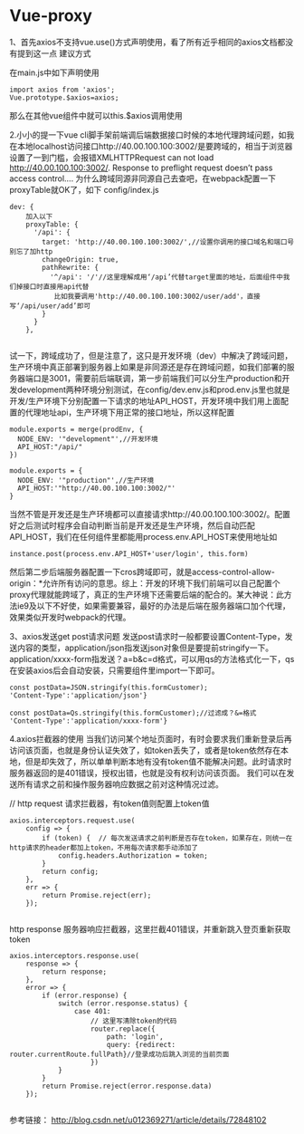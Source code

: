 # Vue-proxy


 
 
 
 1、首先axios不支持vue.use()方式声明使用，看了所有近乎相同的axios文档都没有提到这一点 
建议方式

在main.js中如下声明使用
```
import axios from 'axios';
Vue.prototype.$axios=axios;
```
那么在其他vue组件中就可以this.$axios调用使用


2.小小的提一下vue cli脚手架前端调后端数据接口时候的本地代理跨域问题，如我在本地localhost访问接口http://40.00.100.100:3002/是要跨域的，相当于浏览器设置了一到门槛，会报错XMLHTTPRequest can not load http://40.00.100.100:3002/. Response to preflight request doesn’t pass access control…. 
为什么跨域同源非同源自己去查吧，在webpack配置一下proxyTable就OK了，如下 
config/index.js
```
dev: {
    加入以下
    proxyTable: {
      '/api': {
        target: 'http://40.00.100.100:3002/',//设置你调用的接口域名和端口号 别忘了加http
        changeOrigin: true,
        pathRewrite: {
          '^/api': '/'//这里理解成用‘/api’代替target里面的地址，后面组件中我们掉接口时直接用api代替   
           比如我要调用'http://40.00.100.100:3002/user/add'，直接写‘/api/user/add’即可
        }
      }
    },
   
 ```
 

试一下，跨域成功了，但是注意了，这只是开发环境（dev）中解决了跨域问题，生产环境中真正部署到服务器上如果是非同源还是存在跨域问题，如我们部署的服务器端口是3001，需要前后端联调，第一步前端我们可以分生产production和开发development两种环境分别测试，在config/dev.env.js和prod.env.js里也就是开发/生产环境下分别配置一下请求的地址API_HOST，开发环境中我们用上面配置的代理地址api，生产环境下用正常的接口地址，所以这样配置

```
module.exports = merge(prodEnv, {
  NODE_ENV: '"development"',//开发环境
  API_HOST:"/api/"
})

module.exports = {
  NODE_ENV: '"production"',//生产环境
  API_HOST:'"http://40.00.100.100:3002/"'
}
```

当然不管是开发还是生产环境都可以直接请求http://40.00.100.100:3002/。配置好之后测试时程序会自动判断当前是开发还是生产环境，然后自动匹配API_HOST，我们在任何组件里都能用process.env.API_HOST来使用地址如

```
instance.post(process.env.API_HOST+'user/login', this.form)
```

然后第二步后端服务器配置一下cros跨域即可，就是access-control-allow-origin：*允许所有访问的意思。综上：开发的环境下我们前端可以自己配置个proxy代理就能跨域了，真正的生产环境下还需要后端的配合的。某大神说：此方法ie9及以下不好使，如果需要兼容，最好的办法是后端在服务器端口加个代理，效果类似开发时webpack的代理。

3、axios发送get post请求问题 
发送post请求时一般都要设置Content-Type，发送内容的类型，application/json指发送json对象但是要提前stringify一下。application/xxxx-form指发送？a=b&c=d格式，可以用qs的方法格式化一下，qs在安装axios后会自动安装，只需要组件里import一下即可。

```
const postData=JSON.stringify(this.formCustomer);
'Content-Type':'application/json'}

const postData=Qs.stringify(this.formCustomer);//过滤成？&=格式
'Content-Type':'application/xxxx-form'}
```

4.axios拦截器的使用 
当我们访问某个地址页面时，有时会要求我们重新登录后再访问该页面，也就是身份认证失效了，如token丢失了，或者是token依然存在本地，但是却失效了，所以单单判断本地有没有token值不能解决问题。此时请求时服务器返回的是401错误，授权出错，也就是没有权利访问该页面。 
我们可以在发送所有请求之前和操作服务器响应数据之前对这种情况过滤。

// http request 请求拦截器，有token值则配置上token值
```
axios.interceptors.request.use(
    config => {
        if (token) {  // 每次发送请求之前判断是否存在token，如果存在，则统一在http请求的header都加上token，不用每次请求都手动添加了
            config.headers.Authorization = token;
        }
        return config;
    },
    err => {
        return Promise.reject(err);
    });
  
```

http response 服务器响应拦截器，这里拦截401错误，并重新跳入登页重新获取token

```
axios.interceptors.response.use(
    response => {
        return response;
    },
    error => {
        if (error.response) {
            switch (error.response.status) {
                case 401:
                    // 这里写清除token的代码
                    router.replace({
                        path: 'login',
                        query: {redirect: router.currentRoute.fullPath}//登录成功后跳入浏览的当前页面
                    })
            }
        }
        return Promise.reject(error.response.data) 
    });
   
   ```

参考链接：
 http://blog.csdn.net/u012369271/article/details/72848102
